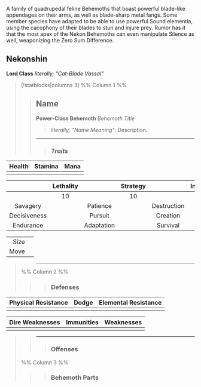 A family of quadrupedal feline Behemoths that boast powerful blade-like appendages on their arms, as well as blade-sharp metal fangs. Some member species have adapted to be able to use powerful Sound elementia, using the cacophony of their blades to stun and injure prey. Rumor has it that the most apex of the Nekon Behemoths can even manipulate Silence as well, weaponizing the Zero Sum Difference.

## Nekonshin
**Lord Class**
*literally; "Cat-Blade Vassal"*

>[!statblocks|columns 3]
>%%
>Column 1
>%%
>
>> ## Name
>> **Power-Class Behemoth**
>> *Behemoth Title*
>> > *literally; "Name Meaning"*; Description.
>> ---
>> > ### *Traits*
>>
| Health | Stamina | Mana    |
|:------:|:-------:|:---:|
|        |         |     |
>> 
|              | Lethality |            | Strategy |             | Instinct |
|:------------:|:---------:|:----------:|:--------:|:-----------:|:--------:|
|              |    10       |            |  10        |             |    10      |
|   Savagery   |           |  Patience  |          | Destruction |          |
| Decisiveness |           |  Pursuit   |          |  Creation   |          |
|  Endurance   |           | Adaptation |          |  Survival   |          |
>> 
|      |     |
| ----:|:--- |
| Size |     |
| Move     |     |
>>
>> --- 
>
>%%
>Column 2
>%%
>> > ### Defenses
>>
|Physical Resistance | Dodge | Elemental Resistance    |
|:------:|:-------:|:---:|
|        |         |     |
>>
| Dire Weaknesses | Immunities | Weaknesses    |
|:------:|:-------:|:---:|
|        |         |     |
>>
>> --- 
>> > ### Offenses
>%%
>Column 3
>%%
>> > ### Behemoth Parts